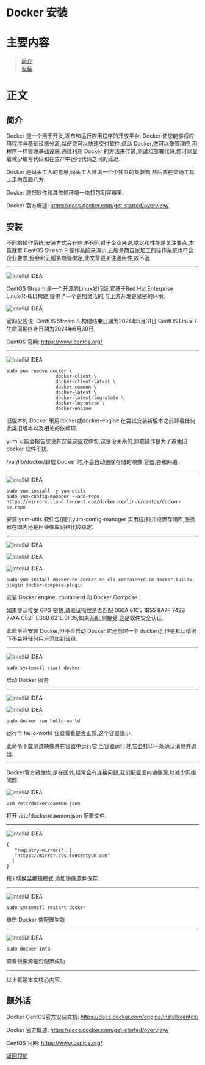 # Docker 安装

# 主要内容

> [简介](#简介)  
> [安装](#安装)

# 正文

## 简介

Docker 是一个用于开发,发布和运行应用程序的开放平台. Docker 使您能够将应用程序与基础设施分离,以便您可以快速交付软件.借助 Docker,您可以像管理应
用程序一样管理基础设施.通过利用 Docker 的方法来传送,测试和部署代码,您可以显着减少编写代码和在生产中运行代码之间的延迟.

Docker 是码头工人的意思,码头工人装填一个个独立的集装箱,然后放在交通工具上走向四面八方.

Docker 是把软件和其依赖环境一块打包到容器里.

Docker 官方概述: https://docs.docker.com/get-started/overview/

## 安装

不同的操作系统,安装方式会有些许不同,对于企业来说,稳定和性能是关注要点,本篇就拿 CentOS Stream 9 操作系统来演示,云服务商自家加工的操作系统也符合
企业要求,但会和云服务商强绑定,此文章更关注通用性,故不选.

----

![IntelliJ IDEA](./images/0013_docker_install/001.png)

CentOS Stream 是一个开源的Linux发行版,它基于Red Hat Enterprise Linux(RHEL)构建,提供了一个更加灵活的,与上游开发更紧密的环境.

![IntelliJ IDEA](./images/0013_docker_install/002.png)

官网公告说: CentOS Stream 8 构建结束日期为2024年5月31日.CentOS Linux 7 生命周期终止日期为2024年6月30日.

CentOS 官网: https://www.centos.org/

----

![IntelliJ IDEA](./images/0013_docker_install/003.png)

```shell
sudo yum remove docker \
                  docker-client \
                  docker-client-latest \
                  docker-common \
                  docker-latest \
                  docker-latest-logrotate \
                  docker-logrotate \
                  docker-engine
```

旧版本的 Docker 采用docker或docker-engine.在尝试安装新版本之前卸载任何此类旧版本以及相关的依赖项.

yum 可能会报告您没有安装这些软件包,这是没关系的,卸载操作是为了避免旧 docker 软件干扰.

/var/lib/docker/卸载 Docker 时,不会自动删除存储的映像,容器,卷和网络.

----

![IntelliJ IDEA](./images/0013_docker_install/005.png)

```shell
sudo yum install -y yum-utils
sudo yum-config-manager --add-repo https://mirrors.cloud.tencent.com/docker-ce/linux/centos/docker-ce.repo
```

安装 yum-utils 软件包(提供yum-config-manager 实用程序)并设置存储库,服务器在国内还是用镜像库网络比较稳定.

----

![IntelliJ IDEA](./images/0013_docker_install/006.png)

![IntelliJ IDEA](./images/0013_docker_install/007.png)

![IntelliJ IDEA](./images/0013_docker_install/008.png)

```shell
sudo yum install docker-ce docker-ce-cli containerd.io docker-buildx-plugin docker-compose-plugin
```

安装 Docker engine, containerd 和 Docker Compose：

如果提示接受 GPG 密钥,请验证指纹是否匹配 060A 61C5 1B55 8A7F 742B 77AA C52F EB6B 621E 9F35,如果匹配,则接受.这是软件安全认证.

此命令会安装 Docker,但不会启动 Docker.它还创建一个 docker组,但是默认情况下不会将任何用户添加到该组.

----

![IntelliJ IDEA](./images/0013_docker_install/009.png)

```shell
sudo systemctl start docker
```

启动 Docker 服务

----

![IntelliJ IDEA](./images/0013_docker_install/010.png)

![IntelliJ IDEA](./images/0013_docker_install/011.png)

```shell
sudo docker run hello-world
```

运行个 hello-world 容器看看是否正常,这个容器很小.

此命令下载测试映像并在容器中运行它,当容器运行时,它会打印一条确认消息并退出.

----

Docker官方镜像库,是在国外,经常会有连接问题,我们配置国内镜像源,以减少网络问题.

![IntelliJ IDEA](./images/0013_docker_install/012.png)

```shell
vim /etc/docker/daemon.json
```

打开 /etc/docker/daemon.json 配置文件.

----

![IntelliJ IDEA](./images/0013_docker_install/013.png)

```shell
{
   "registry-mirrors": [
   "https://mirror.ccs.tencentyun.com"
  ]
}
```

按 i 切换至编辑模式,添加镜像源并保存.

----

![IntelliJ IDEA](./images/0013_docker_install/014.png)

```shell
sudo systemctl restart docker
```

重启 Docker 使配置生效

----

![IntelliJ IDEA](./images/0013_docker_install/015.png)

```shell
sudo docker info
```

查看镜像源是否配置成功

----

以上就是本文核心内容.

## 题外话

Docker CentOS官方安装文档: https://docs.docker.com/engine/install/centos/

Docker 官方概述: https://docs.docker.com/get-started/overview/

CentOS 官网: https://www.centos.org/

[返回顶部](#主要内容)

